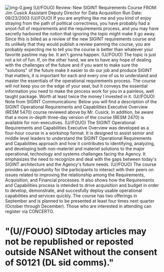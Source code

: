 ![img-0.jpeg](img-0.jpeg)
(U//FOUO) Review: New SIGINT Requirements Course
FROM: Jim Cusick
Assistant Deputy Director for Data Acquisition
Run Date: 09/23/2003
(U//FOUO) If you are anything like me and you kind of enjoy straying from the path of political correctness, you have probably had a snoot-full of requirements and the requirements process, and you may have secretly harbored the notion that ignoring the topic might make it go away. Since this is billed as a review of the new SIGINT requirements course and its unlikely that they would publish a review panning the course, you are probably expecting me to tell you the course is better than whatever your favorite pastime may be. It ain't gonna happen.
(U//FOUO) The topic is just not a lot of fun. If, on the other hand, we are to have any hope of dealing with the challenges of the future and if you want to make sure the "solutions" of the future make it easier to do our job and produce SIGINT that matters, it is important for each and every one of us to understand and master the essentials of the operational requirements process. The course will not keep you on the edge of your seat, but it conveys the essential information you need to make the process work for you in a painless, well taught package. Worth at least twice the money I invested in it.
(U//FOUO) Note from SIGINT Communications: Below you will find a description of the SIGINT Operational Requirements and Capabilities Executive Overview (RESM 5470) course reviewed above by Mr. Cusick. In addition, be aware that a more in-depth three-day version of the course (RESM 2470) is available for non-executives.
(U//FOUO) The SIGINT Operational Requirements and Capabilities Executive Overview was developed as a four-hour course in a workshop format. It is designed to assist senior and middle level leaders to understand the SIGINT Operational Requirements and Capabilities approach and how it contributes to identifying, analyzing, and developing both non-materiel and materiel solutions to the major operational, technology and systems challenges facing the Agency. It emphasizes the need to recognize and deal with the gaps between today's SIGINT architecture and the Agency's future needs.
(U//FOUO) The course provides an opportunity for the participants to interact with their peers on issues related to improving the relationship among the Requirements, Acquisition, and Financial processes. It also shows how the Requirements and Capabilities process is intended to drive acquisition and budget in order to develop, demonstrate, and succesfully deploy usable operational capabilities and services quickly. The course has two offerings in September and is planned to be presented at least four times next quarter (October through December). Those who are interested in attending can register via CONCERTO.

# "(U//FOUO) SIDtoday articles may not be republished or reposted outside NSANet without the consent of S0121 (DL sid comms)."
